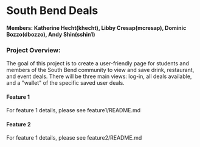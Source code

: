 # South Bend Deals 
#### Members: Katherine Hecht(khecht), Libby Cresap(mcresap), Dominic Bozzo(dbozzo), Andy Shin(sshin1)
### Project Overview:
The goal of this project is to create a user-friendly page for students and members of the South Bend community to view and save drink, restaurant, and event deals. There will be three main views: log-in, all deals available, and a "wallet" of the specific saved user deals. 
#### Feature 1
For feature 1 details, please see feature1/README.md
#### Feature 2
For feature 1 details, please see feature2/README.md
